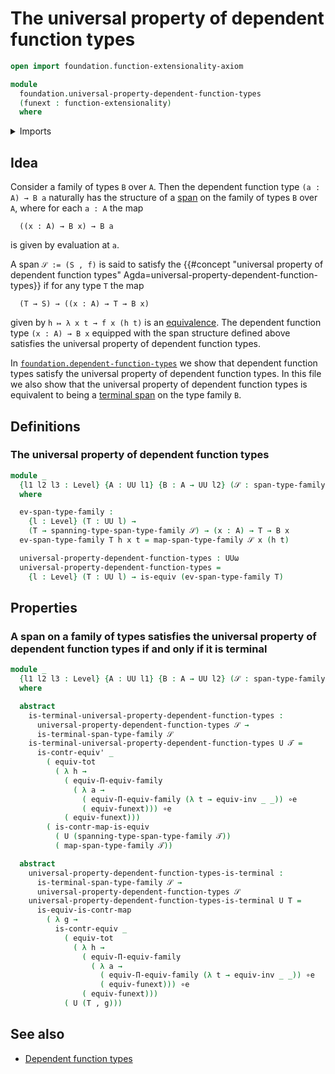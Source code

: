 # The universal property of dependent function types

```agda
open import foundation.function-extensionality-axiom

module
  foundation.universal-property-dependent-function-types
  (funext : function-extensionality)
  where
```

<details><summary>Imports</summary>

```agda
open import foundation.dependent-pair-types
open import foundation.function-extensionality funext

open import foundation.identity-types funext
open import foundation.spans-families-of-types
open import foundation.terminal-spans-families-of-types funext
open import foundation.universe-levels

open import foundation-core.contractible-maps
open import foundation-core.contractible-types
open import foundation-core.equivalences
open import foundation-core.functoriality-dependent-function-types funext
open import foundation-core.functoriality-dependent-pair-types
```

</details>

## Idea

Consider a family of types `B` over `A`. Then the dependent function type
`(a : A) → B a` naturally has the structure of a
[span](foundation.spans-families-of-types.md) on the family of types `B` over
`A`, where for each `a : A` the map

```text
  ((x : A) → B x) → B a
```

is given by evaluation at `a`.

A span `𝒮 := (S , f)` is said to satisfy the
{{#concept "universal property of dependent function types" Agda=universal-property-dependent-function-types}}
if for any type `T` the map

```text
  (T → S) → ((x : A) → T → B x)
```

given by `h ↦ λ x t → f x (h t)` is an
[equivalence](foundation-core.equivalences.md). The dependent function type
`(x : A) → B x` equipped with the span structure defined above satisfies the
universal property of dependent function types.

In
[`foundation.dependent-function-types`](foundation.dependent-function-types.md)
we show that dependent function types satisfy the universal property of
dependent function types. In this file we also show that the universal property
of dependent function types is equivalent to being a
[terminal span](foundation.terminal-spans-families-of-types.md) on the type
family `B`.

## Definitions

### The universal property of dependent function types

```agda
module _
  {l1 l2 l3 : Level} {A : UU l1} {B : A → UU l2} (𝒮 : span-type-family l3 B)
  where

  ev-span-type-family :
    {l : Level} (T : UU l) →
    (T → spanning-type-span-type-family 𝒮) → (x : A) → T → B x
  ev-span-type-family T h x t = map-span-type-family 𝒮 x (h t)

  universal-property-dependent-function-types : UUω
  universal-property-dependent-function-types =
    {l : Level} (T : UU l) → is-equiv (ev-span-type-family T)
```

## Properties

### A span on a family of types satisfies the universal property of dependent function types if and only if it is terminal

```agda
module _
  {l1 l2 l3 : Level} {A : UU l1} {B : A → UU l2} (𝒮 : span-type-family l3 B)
  where

  abstract
    is-terminal-universal-property-dependent-function-types :
      universal-property-dependent-function-types 𝒮 →
      is-terminal-span-type-family 𝒮
    is-terminal-universal-property-dependent-function-types U 𝒯 =
      is-contr-equiv' _
        ( equiv-tot
          ( λ h →
            ( equiv-Π-equiv-family
              ( λ a →
                ( equiv-Π-equiv-family (λ t → equiv-inv _ _)) ∘e
                ( equiv-funext))) ∘e
            ( equiv-funext)))
        ( is-contr-map-is-equiv
          ( U (spanning-type-span-type-family 𝒯))
          ( map-span-type-family 𝒯))

  abstract
    universal-property-dependent-function-types-is-terminal :
      is-terminal-span-type-family 𝒮 →
      universal-property-dependent-function-types 𝒮
    universal-property-dependent-function-types-is-terminal U T =
      is-equiv-is-contr-map
        ( λ g →
          is-contr-equiv _
            ( equiv-tot
              ( λ h →
                ( equiv-Π-equiv-family
                  ( λ a →
                    ( equiv-Π-equiv-family (λ t → equiv-inv _ _)) ∘e
                    ( equiv-funext))) ∘e
                ( equiv-funext)))
            ( U (T , g)))
```

## See also

- [Dependent function types](foundation.dependent-function-types.md)
